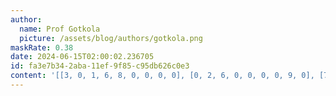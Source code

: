 ```yaml
---
author:
  name: Prof Gotkola
  picture: /assets/blog/authors/gotkola.png
maskRate: 0.38
date: 2024-06-15T02:00:02.236705
id: fa3e7b34-2aba-11ef-9f85-c95db626c0e3
content: '[[3, 0, 1, 6, 8, 0, 0, 0, 0], [0, 2, 6, 0, 0, 0, 0, 9, 0], [7, 9, 8, 2, 0, 5, 3, 6, 1], [0, 1, 9, 5, 6, 8, 7, 0, 4], [0, 4, 3, 1, 7, 2, 5, 8, 0], [0, 8, 0, 0, 3, 4, 6, 1, 2], [0, 3, 5, 8, 9, 7, 0, 2, 0], [0, 7, 4, 0, 0, 0, 1, 5, 0], [8, 6, 2, 0, 0, 1, 0, 7, 3]]'
---
```

